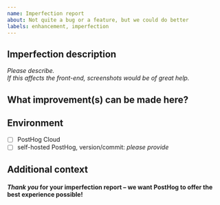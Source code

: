 ```yaml
---
name: Imperfection report
about: Not quite a bug or a feature, but we could do better
labels: enhancement, imperfection
---
```


## Imperfection description

*Please describe.*  
*If this affects the front-end, screenshots would be of great help.*  

## What improvement(s) can be made here?



## Environment

- [ ] PostHog Cloud
- [ ] self-hosted PostHog, version/commit: _please provide_

## Additional context



#### *Thank you* for your imperfection report – we want PostHog to offer the best experience possible!
